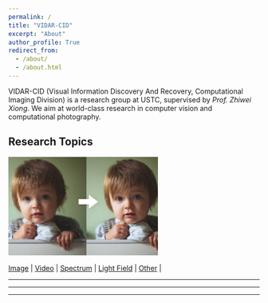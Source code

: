 ```yaml
---
permalink: /
title: "VIDAR-CID"
excerpt: "About"
author_profile: True
redirect_from: 
  - /about/
  - /about.html
---
```


<!-- ## About VIDAR-CID -->

VIDAR-CID (Visual Information Discovery And Recovery, Computational Imaging Division) is a research group at USTC, supervised by *Prof. Zhiwei Xiong*. We aim at world-class research in computer vision and computational photography. 



## Research Topics


<!-- ![Super Resolution]({{ site.baseurl }}/images/topic-sr.jpg)-->
<a href="/super-resolution.html" id="super-resolution"><img src="/images/topic-sr.jpg"  width="300"></a> <br>
<!-- **[Super-Resolution](/super-resolution.html)** -->

[Image](/low-level/sr-image.html) |
[Video](/low-level/sr-video.html) |
[Spectrum](/low-level/sr-spectrum.html) |
[Light Field](/low-level/sr-light-field.html) |
[Other](/low-level/sr-other.html) |

---


<!-- ![Depth Sensing]({{ site.baseurl }}/images/topic-depth.jpg) -->
<!-- <a href="/depth-sensing.html" id="depth-sensing"><img src="/images/topic-depth.jpg"  width="300"></a> <br>
**[Depth Sensing](/depth-sensing.html)** -->


---

<!-- ![Biomedical Imaging]({{ site.baseurl }}/images/topic-biomedical.jpg) -->
<!-- <a href="/biomedical-imaging.html" id="biomedical-imaging"><img src="/images/topic-biomedical.jpg"  width="300"></a> <br>
**[Biomedical Imaging](/biomedical-imaging.html)** -->


---
